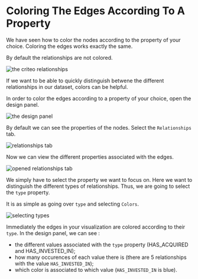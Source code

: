 # Coloring The Edges According To A Property

We have seen how to color the nodes according to the property of your choice. Coloring the edges works exactly the same.

By default the relationships are not colored.

![the criteo relationships](https://github.com/Linkurious/linkurious-enterprise-manual/blob/master/screenshots/40.png)

If we want to be able to quickly distinguish betwene the different relationships in our dataset, colors can be helpful.

In order to color the edges according to a property of your choice, open the design panel.

![the design panel](https://github.com/Linkurious/linkurious-enterprise-manual/blob/master/screenshots/41.png)

By default we can see the properties of the nodes. Select the ```Relationships``` tab.

![relationships tab](https://github.com/Linkurious/linkurious-enterprise-manual/blob/master/screenshots/42.png)

Now we can view the different properties associated with the edges.

![opened relationships tab](https://github.com/Linkurious/linkurious-enterprise-manual/blob/master/screenshots/43.png)

We simply have to select the property we want to focus on. Here we want to distinguish the different types of relationships. Thus, we are going to select the ```type``` property.

It is as simple as going over ```type``` and selecting ```Colors```.

![selecting types](https://github.com/Linkurious/linkurious-enterprise-manual/blob/master/screenshots/44.png)

Immediately the edges in your visualization are colored according to their ```type```. In the design panel, we can see :
* the different values associated with the ```type``` property (HAS_ACQUIRED and HAS_INVESTED_IN);
* how many occurences of each value there is (there are 5 relationships with the value ```HAS_INVESTED_IN```);
* which color is associated to which value (```HAS_INVESTED_IN``` is blue).
